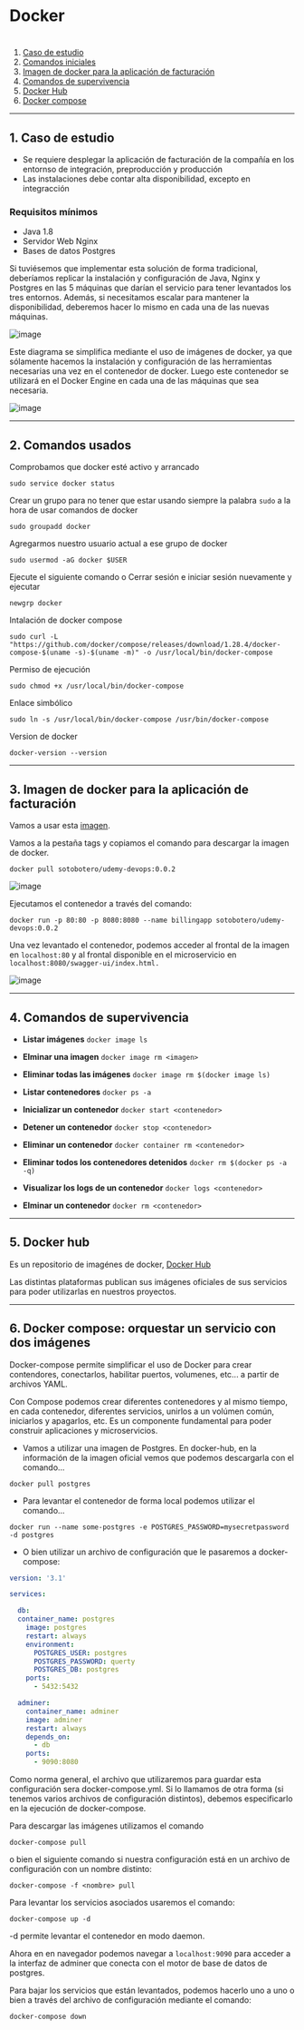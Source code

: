 # Docker
# 

  1. [Caso de estudio](#case)
  2. [Comandos iniciales](#comand)
  3. [Imagen de docker para la aplicación de facturación](#imagen)
  4. [Comandos de supervivencia](#docker-commands)
  5. [Docker Hub](#docker-hub)
  6. [Docker compose](#docker-compose)
 



<hr>

<a name="case"></a>

## 1. Caso de estudio
- Se requiere desplegar la aplicación de facturación de la compañía en los entornso de integración, preproducción y producción
- Las instalaciones debe contar alta disponibilidad, excepto en integracción
### Requisitos mínimos
* Java 1.8
* Servidor Web Nginx
* Bases de datos Postgres

Si tuviésemos que implementar esta solución de forma tradicional, deberíamos replicar la instalación y configuración de Java, Nginx y Postgres en las 5 máquinas que darían el servicio para tener levantados los tres entornos. Además, si necesitamos escalar para mantener la disponibilidad, deberemos hacer lo mismo en cada una de las nuevas máquinas.

![image](./images/img1.png)

Este diagrama se simplifica mediante el uso de imágenes de docker, ya que sólamente hacemos la instalación y configuración de las herramientas necesarias una vez en el contenedor de docker. Luego este contenedor se utilizará en el Docker Engine en cada una de las máquinas que sea necesaria.

![image](./images/img2.png)


<hr>

<a name="comand"></a>

## 2. Comandos usados
Comprobamos que docker esté activo y arrancado
~~~
sudo service docker status
~~~
Crear un grupo para no tener que estar usando siempre la palabra `sudo` a la hora de usar comandos de docker
~~~
sudo groupadd docker
~~~
Agregarmos nuestro usuario actual a ese grupo de docker
~~~
sudo usermod -aG docker $USER
~~~

Ejecute el siguiente comando o Cerrar sesión e iniciar sesión nuevamente y ejecutar
~~~
newgrp docker
~~~
Intalación de docker compose

~~~
sudo curl -L "https://github.com/docker/compose/releases/download/1.28.4/docker-compose-$(uname -s)-$(uname -m)" -o /usr/local/bin/docker-compose
~~~
Permiso de ejecución
~~~
sudo chmod +x /usr/local/bin/docker-compose
~~~

Enlace simbólico
~~~
sudo ln -s /usr/local/bin/docker-compose /usr/bin/docker-compose
~~~
Version de docker
~~~
docker-version --version
~~~

<hr>

<a name="imagen"></a>

## 3. Imagen de docker para la aplicación de facturación

Vamos a usar esta [imagen](https://hub.docker.com/r/sotobotero/udemy-devops/).

Vamos a la pestaña tags y copiamos el comando para descargar la imagen de docker.
~~~
docker pull sotobotero/udemy-devops:0.0.2
~~~

![image](./images/img3.png)

Ejecutamos el contenedor a través del comando:
~~~
docker run -p 80:80 -p 8080:8080 --name billingapp sotobotero/udemy-devops:0.0.2
~~~

Una vez levantado el contenedor, podemos acceder al frontal de la imagen en `localhost:80` y al frontal disponible en el microservicio en `localhost:8080/swagger-ui/index.html.`

![image](./images/img4.png)



<hr>

<a name="docker-commands"></a>

## 4. Comandos de supervivencia

- **Listar imágenes**
```docker image ls```

- **Elminar una imagen**
```docker image rm <imagen>```

- **Eliminar todas las imágenes**
```docker image rm $(docker image ls)```

- **Listar contenedores**
```docker ps -a```

- **Inicializar un contenedor**
```docker start <contenedor>```

- **Detener un contenedor**
```docker stop <contenedor>```

- **Eliminar un contenedor**
```docker container rm <contenedor>```

- **Eliminar todos los contenedores detenidos**
```docker rm $(docker ps -a -q)```

- **Visualizar los logs de un contenedor**
```docker logs <contenedor>```

- **Elminar un contenedor**
```docker rm <contenedor>```


<hr>

<a name="docker-hub"></a>

## 5. Docker hub
Es un repositorio de imagénes de docker, [Docker Hub](https://hub.docker.com/)

Las distintas plataformas publican sus imágenes oficiales de sus servicios para poder utilizarlas en nuestros proyectos.


<hr>

<a name="docker-compose"></a>

## 6. Docker compose: orquestar un servicio con dos imágenes
Docker-compose  permite simplificar el uso de Docker para crear contendores, conectarlos, habilitar puertos, volumenes, etc... a partir de archivos YAML.

Con Compose podemos crear diferentes contenedores y al mismo tiempo, en cada contenedor, diferentes servicios, unirlos a un volúmen común, iniciarlos y apagarlos, etc. Es un componente fundamental para poder construir aplicaciones y microservicios.

- Vamos a utilizar una imagen de Postgres. En docker-hub, en la información de la imagen oficial vemos que podemos descargarla con el comando...
~~~
docker pull postgres
~~~
- Para levantar el contenedor de forma local podemos utilizar el comando...
~~~
docker run --name some-postgres -e POSTGRES_PASSWORD=mysecretpassword -d postgres 
~~~

- O bien utilizar un archivo de configuración que le pasaremos a docker-compose:

~~~yaml
version: '3.1'

services:

  db:
  container_name: postgres
    image: postgres
    restart: always
    environment:
      POSTGRES_USER: postgres
      POSTGRES_PASSWORD: querty
      POSTGRES_DB: postgres
    ports:
      - 5432:5432

  adminer:
    container_name: adminer
    image: adminer
    restart: always
    depends_on:
      - db
    ports:
      - 9090:8080
~~~

Como norma general, el archivo que utilizaremos para guardar esta configuración sera docker-compose.yml. Si lo llamamos de otra forma (si tenemos varios archivos de configuración distintos), debemos especificarlo en la ejecución de docker-compose.

Para descargar las imágenes utilizamos el comando
~~~
docker-compose pull
~~~
o bien el siguiente comando si nuestra configuración está en un archivo de configuración con un nombre distinto:
~~~
docker-compose -f <nombre> pull
~~~

Para levantar los servicios asociados usaremos el comando:
~~~
docker-compose up -d
~~~
-d permite levantar el contenedor en modo daemon.

Ahora en en navegador podemos navegar a ```localhost:9090``` para acceder a la interfaz de adminer que conecta con el motor de base de datos de postgres.

Para bajar los servicios que están levantados, podemos hacerlo uno a uno o bien a través del archivo de configuración mediante el comando:
~~~
docker-compose down
~~~